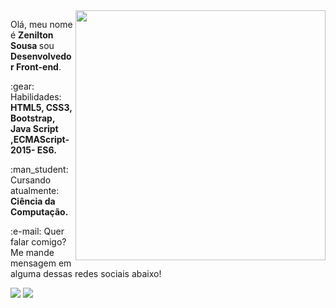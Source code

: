 <img src="https://www.criarportfolio.com/wp-content/uploads/2019/05/desenvolvedor.jpg" min-width="400px" max-width="400px" width="400px" align="right" >

<p align="left">
  Olá, meu nome é <strong>Zenilton Sousa </strong> sou <strong>Desenvolvedor Front-end</strong>.<br>
  
</p>

<p align="left">
  :gear: Habilidades: <strong>HTML5, CSS3, Bootstrap, Java Script ,ECMAScript-2015- ES6.</strong>
</p>

<p align="left">
  :man_student:Cursando atualmente: <strong>Ciência da Computação.</strong>
</p>

<p align="left">
:e-mail:  Quer falar comigo? Me mande mensagem em alguma dessas redes sociais abaixo!
</p>
 <p align="left">
<a href="mailto:ze18.fv@gmail.com" alt="Gmail">
<img src="https://img.shields.io/badge/-ze18.fv@gmail.com-e34c41?style=flat-square&labelColor=e34c41&logo=gmail&logoColor=white&link=iuricodebrasil@gmail.com" /></a>
  
<a href="https://www.linkedin.com/in/zenilton-sousa-silva-7094191b1/" alt="Linkedin">
<img src="https://img.shields.io/badge/-Zenilton-blue?style=flat-square&logo=Linkedin&logoColor=white&link=https://www.linkedin.com/in/iuricode" /></a>
  
